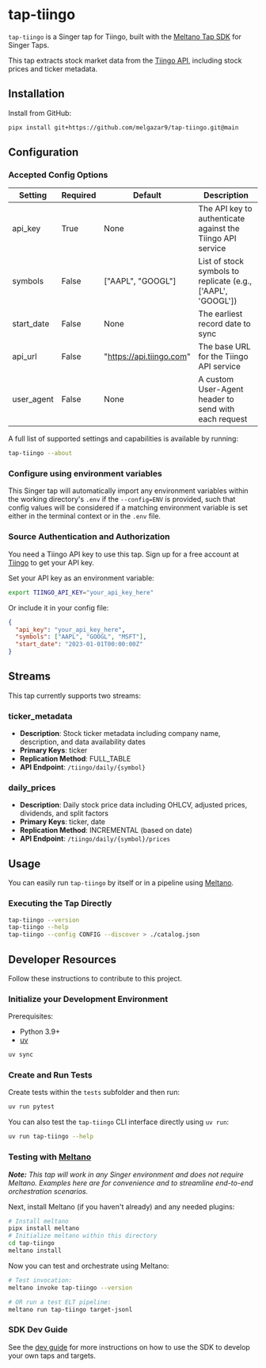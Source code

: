 # tap-tiingo

`tap-tiingo` is a Singer tap for Tiingo, built with the [Meltano Tap SDK](https://sdk.meltano.com) for Singer Taps.

This tap extracts stock market data from the [Tiingo API](https://www.tiingo.com/), including stock prices and ticker metadata.

## Installation

Install from GitHub:

```bash
pipx install git+https://github.com/melgazar9/tap-tiingo.git@main
```

## Configuration

### Accepted Config Options

| Setting | Required | Default | Description |
|---------|----------|---------|-------------|
| api_key | True | None | The API key to authenticate against the Tiingo API service |
| symbols | False | ["AAPL", "GOOGL"] | List of stock symbols to replicate (e.g., ['AAPL', 'GOOGL']) |
| start_date | False | None | The earliest record date to sync |
| api_url | False | "https://api.tiingo.com" | The base URL for the Tiingo API service |
| user_agent | False | None | A custom User-Agent header to send with each request |

A full list of supported settings and capabilities is available by running:

```bash
tap-tiingo --about
```

### Configure using environment variables

This Singer tap will automatically import any environment variables within the working directory's
`.env` if the `--config=ENV` is provided, such that config values will be considered if a matching
environment variable is set either in the terminal context or in the `.env` file.

### Source Authentication and Authorization

You need a Tiingo API key to use this tap. Sign up for a free account at [Tiingo](https://www.tiingo.com/) to get your API key.

Set your API key as an environment variable:
```bash
export TIINGO_API_KEY="your_api_key_here"
```

Or include it in your config file:
```json
{
  "api_key": "your_api_key_here",
  "symbols": ["AAPL", "GOOGL", "MSFT"],
  "start_date": "2023-01-01T00:00:00Z"
}
```

## Streams

This tap currently supports two streams:

### ticker_metadata
- **Description**: Stock ticker metadata including company name, description, and data availability dates
- **Primary Keys**: ticker
- **Replication Method**: FULL_TABLE
- **API Endpoint**: `/tiingo/daily/{symbol}`

### daily_prices
- **Description**: Daily stock price data including OHLCV, adjusted prices, dividends, and split factors
- **Primary Keys**: ticker, date
- **Replication Method**: INCREMENTAL (based on date)
- **API Endpoint**: `/tiingo/daily/{symbol}/prices`

## Usage

You can easily run `tap-tiingo` by itself or in a pipeline using [Meltano](https://meltano.com/).

### Executing the Tap Directly

```bash
tap-tiingo --version
tap-tiingo --help
tap-tiingo --config CONFIG --discover > ./catalog.json
```

## Developer Resources

Follow these instructions to contribute to this project.

### Initialize your Development Environment

Prerequisites:

- Python 3.9+
- [uv](https://docs.astral.sh/uv/)

```bash
uv sync
```

### Create and Run Tests

Create tests within the `tests` subfolder and
then run:

```bash
uv run pytest
```

You can also test the `tap-tiingo` CLI interface directly using `uv run`:

```bash
uv run tap-tiingo --help
```

### Testing with [Meltano](https://www.meltano.com)

_**Note:** This tap will work in any Singer environment and does not require Meltano.
Examples here are for convenience and to streamline end-to-end orchestration scenarios._

<!--
Developer TODO:
Your project comes with a custom `meltano.yml` project file already created. Open the `meltano.yml` and follow any "TODO" items listed in
the file.
-->

Next, install Meltano (if you haven't already) and any needed plugins:

```bash
# Install meltano
pipx install meltano
# Initialize meltano within this directory
cd tap-tiingo
meltano install
```

Now you can test and orchestrate using Meltano:

```bash
# Test invocation:
meltano invoke tap-tiingo --version

# OR run a test ELT pipeline:
meltano run tap-tiingo target-jsonl
```

### SDK Dev Guide

See the [dev guide](https://sdk.meltano.com/en/latest/dev_guide.html) for more instructions on how to use the SDK to
develop your own taps and targets.
